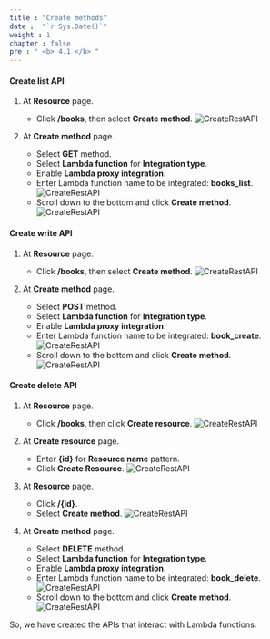 ```yaml
---
title : "Create methods"
date :  "`r Sys.Date()`" 
weight : 1
chapter : false
pre : " <b> 4.1 </b> "
---
```

#### Create list API
1. At **Resource** page.
    - Click **/books**, then select **Create method**.
![CreateRestAPI](/images/temp/1/55.png?width=90pc)

2. At **Create method** page.
    - Select **GET** method.
    - Select **Lambda function** for **Integration type**.
    - Enable **Lambda proxy integration**.
    - Enter Lambda function name to be integrated: **books_list**.
  ![CreateRestAPI](/images/temp/1/56.png?width=90pc)
    - Scroll down to the bottom and click **Create method**.
  ![CreateRestAPI](/images/temp/1/57.png?width=90pc)

#### Create write API
1. At **Resource** page.
    - Click **/books**, then select **Create method**.
![CreateRestAPI](/images/temp/1/55.png?width=90pc)

2. At **Create method** page.
    - Select **POST** method.
    - Select **Lambda function** for **Integration type**.
    - Enable **Lambda proxy integration**.
    - Enter Lambda function name to be integrated: **book_create**.
  ![CreateRestAPI](/images/temp/1/58.png?width=90pc)
    - Scroll down to the bottom and click **Create method**.
  ![CreateRestAPI](/images/temp/1/59.png?width=90pc)

#### Create delete API
1. At **Resource** page.
    - Click **/books**, then click **Create resource**.
![CreateRestAPI](/images/temp/1/60.png?width=90pc)

2. At **Create resource** page.
    - Enter **{id}** for **Resource name** pattern.
    - Click **Create Resource**.
![CreateRestAPI](/images/temp/1/61.png?width=90pc)

3. At **Resource** page.
    - Click **/{id}**.
    - Select **Create method**.
![CreateRestAPI](/images/temp/1/62.png?width=90pc)

4. At **Create method** page.
    - Select **DELETE** method.
    - Select **Lambda function** for **Integration type**.
    - Enable **Lambda proxy integration**.
    - Enter Lambda function name to be integrated: **book_delete**.
  ![CreateRestAPI](/images/temp/1/63.png?width=90pc)
    - Scroll down to the bottom and click **Create method**.
  ![CreateRestAPI](/images/temp/1/64.png?width=90pc)

So, we have created the APIs that interact with Lambda functions.